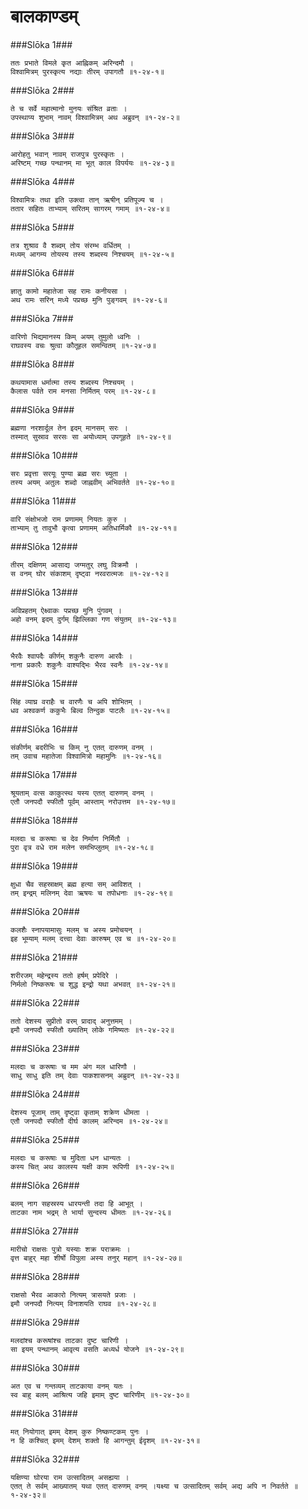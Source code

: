 बालकाण्डम्
===============================


###Slōka 1###


    ततः प्रभाते विमले कृत आह्निकम् अरिन्दमौ ।
    विश्वामित्रम् पुरस्कृत्य नद्याः तीरम् उपागतौ ॥१-२४-१॥


###Slōka 2###


    ते च सर्वे महात्मानो मुनयः संश्रित व्रताः ।
    उपस्थाप्य शुभाम् नावम् विश्वामित्रम् अथ अब्रुवन् ॥१-२४-२॥


###Slōka 3###


    आरोहतु भवान् नावम् राजपुत्र पुरस्कृतः ।
    अरिष्टम् गच्छ पन्थानम् मा भूत् काल विपर्ययः ॥१-२४-३॥


###Slōka 4###


    विश्वामित्रः तथा इति उक्त्वा तान् ऋषीन् प्रतिपूज्य च ।
    ततार सहितः ताभ्याम् सरितम् सागरम् गमाम् ॥१-२४-४॥


###Slōka 5###


    तत्र शुश्राव वै शब्दम् तोय संरम्भ वर्धितम् ।
    मध्यम् आगम्य तोयस्य तस्य शब्दस्य निश्चयम् ॥१-२४-५॥


###Slōka 6###


    ज्ञातु कामो महातेजा सह रामः कनीयसा ।
    अथ रामः सरिन् मध्ये पप्रच्छ मुनि पुङ्गवम् ॥१-२४-६॥


###Slōka 7###


    वारिणो भिद्यमानस्य किम् अयम् तुमुलो ध्वनिः ।
    राघवस्य वचः श्रुत्वा कौतूहल समन्वितम् ॥१-२४-७॥


###Slōka 8###


    कथयामास धर्मात्मा तस्य शब्दस्य निश्चयम् ।
    कैलास पर्वते राम मनसा निर्मितम् परम् ॥१-२४-८॥


###Slōka 9###


    ब्रह्मणा नरशार्दूल तेन इदम् मानसम् सरः ।
    तस्मात् सुस्राव सरसः सा अयोध्याम् उपगूहते ॥१-२४-९॥


###Slōka 10###


    सरः प्रवृत्ता सरयूः पुण्या ब्रह्म सरः च्युता ।
    तस्य अयम् अतुलः शब्दो जाह्नवीम् अभिवर्तते ॥१-२४-१०॥


###Slōka 11###


    वारि संक्षोभजो राम प्रणामम् नियतः कुरु ।
    ताभ्याम् तु तावुभौ कृत्वा प्रणामम् अतिधार्मिकौ ॥१-२४-११॥


###Slōka 12###


    तीरम् दक्षिणम् आसाद्य जग्मतुर् लघु विक्रमौ ।
    स वनम् घोर संकाशम् दृष्ट्वा नरवरात्मजः ॥१-२४-१२॥


###Slōka 13###


    अविप्रहतम् ऐक्ष्वाकः पप्रच्छ मुनि पुंगवम् ।
    अहो वनम् इदम् दुर्गम् झिल्लिका गण संयुतम् ॥१-२४-१३॥


###Slōka 14###


    भैरवैः श्वापदैः कीर्णम् शकुनैः दारुण आरवैः ।
    नाना प्रकारैः शकुनैः वाश्यद्भिः भैरव स्वनैः ॥१-२४-१४॥


###Slōka 15###


    सिंह व्याघ्र वराहैः च वारणैः च अपि शोभितम् ।
    धव अश्वकर्ण ककुभैः बिल्व तिन्दुक पाटलैः ॥१-२४-१५॥


###Slōka 16###


    संकीर्णम् बदरीभिः च किम् नु एतत् दारुणम् वनम् ।
    तम् उवाच महातेजा विश्वामित्रो महामुनिः ॥१-२४-१६॥


###Slōka 17###


    श्रूयताम् वत्स काकुत्स्थ यस्य एतत् दारुणम् वनम् ।
    एतौ जनपदौ स्फीतौ पूर्वम् आस्ताम् नरोउत्तम ॥१-२४-१७॥


###Slōka 18###


    मलदाः च करूषाः च देव निर्माण निर्मितौ ।
    पुरा वृत्र वधे राम मलेन समभिप्लुतम् ॥१-२४-१८॥


###Slōka 19###


    क्षुधा चैव सहस्राक्षम् ब्रह्म हत्या सम् आविशत् ।
    तम् इन्द्रम् मलिनम् देवा ऋषयः च तपोधनाः ॥१-२४-१९॥


###Slōka 20###


    कलशैः स्नापयामासुः मलम् च अस्य प्रमोचयन् ।
    इह भूम्याम् मलम् दत्त्वा देवाः कारुषम् एव च ॥१-२४-२०॥


###Slōka 21###


    शरीरजम् महेन्द्रस्य ततो हर्षम् प्रपेदिरे ।
    निर्मलो निष्करूषः च शुद्ध इन्द्रो यथा अभवत् ॥१-२४-२१॥


###Slōka 22###


    ततो देशस्य सुप्रीतो वरम् प्रादाद् अनुत्तमम् ।
    इमौ जनपदौ स्फीतौ ख्यातिम् लोके गमिष्यतः ॥१-२४-२२॥


###Slōka 23###


    मलदाः च करूषाः च मम अंग मल धारिणौ ।
    साधु साधु इति तम् देवाः पाकशासनम् अब्रुवन् ॥१-२४-२३॥


###Slōka 24###


    देशस्य पूजाम् ताम् दृष्ट्वा कृताम् शक्रेण धीमता ।
    एतौ जनपदौ स्फीतौ दीर्घ कालम् अरिन्दम ॥१-२४-२४॥


###Slōka 25###


    मलदाः च करूषाः च मुदिता धन धान्यतः ।
    कस्य चित् अथ कालस्य यक्षी काम रूपिणी ॥१-२४-२५॥


###Slōka 26###


    बलम् नाग सहस्रस्य धारयन्ती तदा हि आभूत् ।
    ताटका नाम भद्रम् ते भार्या सुन्दस्य धीमतः ॥१-२४-२६॥


###Slōka 27###


    मारीचो राक्षसः पुत्रो यस्याः शक्र पराक्रमः ।
    वृत्त बाहुर् महा शीर्षो विपुला अस्य तनुर् महान् ॥१-२४-२७॥


###Slōka 28###


    राक्षसो भैरव आकारो नित्यम् त्रासयते प्रजाः ।
    इमौ जनपदौ नित्यम् विनाशयति राघव ॥१-२४-२८॥


###Slōka 29###


    मलदांश्च करूषांश्च ताटका दुष्ट चारिणी ।
    सा इयम् पन्थानम् आवृत्य वसति अध्यर्ध योजने ॥१-२४-२९॥


###Slōka 30###


    अत एव च गन्तव्यम् ताटकाया वनम् यतः ।
    स्व बाहु बलम् आश्रित्य जहि इमाम् दुष्ट चारिणीम् ॥१-२४-३०॥


###Slōka 31###


    मत् नियोगात् इमम् देशम् कुरु निष्कण्टकम् पुनः ।
    न हि कश्चित् इमम् देशम् शक्तो हि आगन्तुम् ईदृशम् ॥१-२४-३१॥


###Slōka 32###


    यक्षिण्या घोरया राम उत्सादितम् असह्यया ।
    एतत् ते सर्वम् आख्यातम् यथा एतत् दारुणम् वनम् ।यक्ष्या च उत्सादितम् सर्वम् अद्य अपि न निवर्तते ॥१-२४-३२॥


